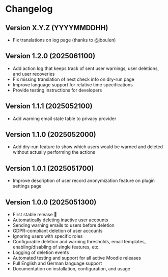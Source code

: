 # Changelog

## Version X.Y.Z (YYYYMMDDHH)

- Fix translations on log page (thanks to @jboulen)


## Version 1.2.0 (2025061100)

- Add action log that keeps track of sent user warnings, user deletions, and user recoveries
- Fix missing translation of next check info on dry-run page
- Improve language support for relative time specifications
- Provide testing instructions for developers


## Version 1.1.1 (2025052100)

- Add warning email state table to privacy provider


## Version 1.1.0 (2025052000)

- Add dry-run feature to show which users would be warned and deleted without actually performing the actions


## Version 1.0.1 (2025051700)

- Improve description of user record anonymization feature on plugin settings page


## Version 1.0.0 (2025051300)

- First stable release 🚀
- Automatically deleting inactive user accounts
- Sending warning emails to users before deletion
- GDPR-compliant deletion of user accounts
- Ignoring users with specific roles
- Configurable deletion and warning thresholds, email templates, enabling/disabling of single features, etc.
- Logging of deletion events
- Automated testing and support for all active Moodle releases
- Full English and German language support
- Documentation on installation, configuration, and usage
